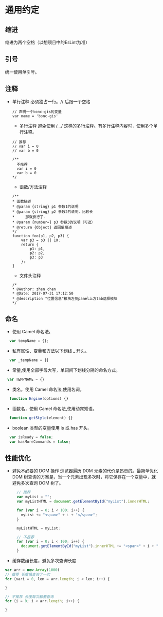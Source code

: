 # 通用约定
## 缩进
  缩进为两个空格（以想项目中的EsLint为准）
## 引号
  统一使用单引号。
## 注释
* 单行注释
  必须独占一行。// 后跟一个空格
  ```
  // 声明一个bonc-gis的变量
  var name = 'bonc-gis'
  ```
  * 多行注释
  避免使用 /*...*/ 这样的多行注释。有多行注释内容时，使用多个单行注释。
  ```
  // 推荐
  // var i = 0
  // var b = 0

  /**
    不推荐
    var i = 0
    var b = 0
  */
  ```
  * 函数/方法注释
  ```
  /**
  * 函数描述
  * @param {string} p1 参数1的说明
  * @param {string} p2 参数2的说明，比较长
  *     那就换行了.
  * @param {number=} p3 参数3的说明（可选）
  * @return {Object} 返回值描述
  */
  function foo(p1, p2, p3) {
      var p3 = p3 || 10;
      return {
          p1: p1,
          p2: p2,
          p3: p3
      };
  }
  ```
  * 文件头注释
  ```
  /*
  * @Author: zhen chen
  * @Date: 2017-07-31 17:12:50
  * @description "位置信息"模块左侧panel上方tab选择模块
  */
  ```
## 命名
  * 使用 Camel 命名法。
  ```javascript
    var tempName = {};
  ```
  * 私有属性、变量和方法以下划线 _ 开头。
  ```javascript
    var _tempName = {}
  ```
  * 常量,使用全部字母大写，单词间下划线分隔的命名方式。
   ```javascript
    var TEMPNAME = {}
  ```
  * 类名，使用 Camel 命名法,使用名词。
  ```javascript
    function Engine(options) {}
  ```
  * 函数名，使用 Camel 命名法,使用动宾短语。
  ```javascript
    function getStyle(element) {}
  ```
  * boolean 类型的变量使用 is 或 has 开头。
  ```javascript
    var isReady = false;
    var hasMoreCommands = false;
  ```
## 性能优化
  * 避免不必要的 DOM 操作
    浏览器遍历 DOM 元素的代价是昂贵的。最简单优化 DOM 树查询的方案是，当一个元素出现多次时，将它保存在一个变量中，就避免多次查询 DOM 树了。
    ```javascript
      // 推荐
      var myList = "";
      var myListHTML = document.getElementById("myList").innerHTML;

      for (var i = 0; i < 100; i++) {
        myList += "<span>" + i + "</span>";
      }

      myListHTML = myList;

      // 不推荐
      for (var i = 0; i < 100; i++) {
        document.getElementById("myList").innerHTML += "<span>" + i + "</span>";
      }
    ```
  * 缓存数组长度，避免多次查询长度
  ```javascript
  var arr = new Array(1000)
  // 推荐 长度值查询了一次
  for (vari = 0, len = arr.length; i < len; i++) {

  }

  // 不推荐 长度每次都要查询
  for (i = 0; i < arr.length; i++) {

  }
  ```